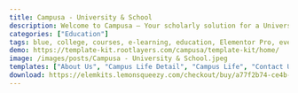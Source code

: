 ```yaml
---
title: Campusa - University & School
description: Welcome to Campusa – Your scholarly solution for a University & School website. Crafted with Elementor, this Template Kit simplifies design. Customize effortlessly with user-friendly tools, all at no cost. Campusa features an academic design that perfectly embodies your educational institution. Elevate your online presence using this Elementor Template Kit. Experience the fusion of aesthetics and functionality, showcasing your courses and programs with flair. Embark on your digital journey today – choose Campusa and present your school or university with confidence.
categories: ["Education"]
tags: blue, college, courses, e-learning, education, Elementor Pro, event, instructor, lessons, modern, Online Learning, school, student portal, university, yellow
demo: https://template-kit.rootlayers.com/campusa/template-kit/home/
image: /images/posts/Campusa - University & School.jpeg
templates: ["About Us", "Campus Life Detail", "Campus Life", "Contact Us", "Error 404", "Event", "Faculty Detail", "Faculty", "Footer", "Global", "Header", "Home", "Staff"]
download: https://elemkits.lemonsqueezy.com/checkout/buy/a77f2b74-ce4b-40eb-b9a6-4a94c4a6711e
---
```

